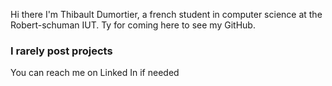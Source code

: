 Hi there 
I'm Thibault Dumortier, a french student in computer science at the Robert-schuman IUT.
Ty for coming here to see my GitHub.

### I rarely post projects

You can reach me on Linked In if needed
